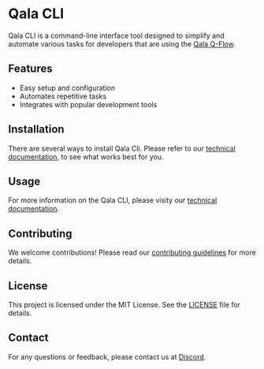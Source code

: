 # Qala CLI

Qala CLI is a command-line interface tool designed to simplify and automate various tasks for developers that are using the [Qala Q-Flow](https://www.qalatech.io/).

## Features

- Easy setup and configuration
- Automates repetitive tasks
- Integrates with popular development tools

## Installation

There are several ways to install Qala Cli. Please refer to our [technical documentation](https://www.qalatech.io/docs/qala-cli), to see what works best for you.

## Usage

For more information on the Qala CLI, please visity our [technical documentation](https://www.qalatech.io/docs/qala-cli-docs).

## Contributing

We welcome contributions! Please read our [contributing guidelines](CONTRIBUTING.md) for more details.

## License

This project is licensed under the MIT License. See the [LICENSE](LICENSE) file for details.

## Contact

For any questions or feedback, please contact us at [Discord](https://discord.gg/n7RkKVKdC9).

